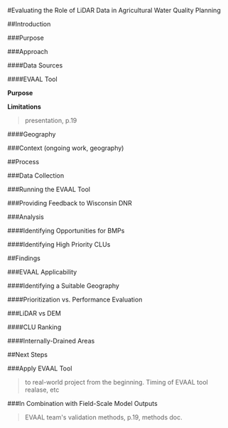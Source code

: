 #Evaluating the Role of LiDAR Data in Agricultural Water Quality Planning

##Introduction 



###Purpose

###Approach

####Data Sources

####EVAAL Tool 

**Purpose**

**Limitations**

>presentation, p.19

####Geography

###Context (ongoing work, geography)


##Process

###Data Collection

###Running the EVAAL Tool

###Providing Feedback to Wisconsin DNR

###Analysis

####Identifying Opportunities for BMPs

####Identifying High Priority CLUs


##Findings 

###EVAAL Applicability

####Identifying a Suitable Geography

####Prioritization vs. Performance Evaluation

###LiDAR vs DEM

####CLU Ranking

####Internally-Drained Areas


##Next Steps

###Apply EVAAL Tool

>to real-world project from the beginning. Timing of EVAAL tool realase, etc

###In Combination with Field-Scale Model Outputs

>EVAAL team's validation methods, p.19, methods doc. 

